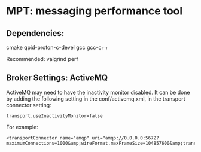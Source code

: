 MPT: messaging performance tool
============


Dependencies:
----
cmake qpid-proton-c-devel gcc gcc-c++ 


Recommended:
valgrind perf

Broker Settings: ActiveMQ
----


ActiveMQ may need to have the inactivity monitor disabled. It can be done by 
adding the following setting in the conf/activemq.xml, in the transport connector
setting:

```
transport.useInactivityMonitor=false
```

For example:

```
<transportConnector name="amqp" uri="amqp://0.0.0.0:5672?maximumConnections=1000&amp;wireFormat.maxFrameSize=104857600&amp;transport.useInactivityMonitor=false"/>
```